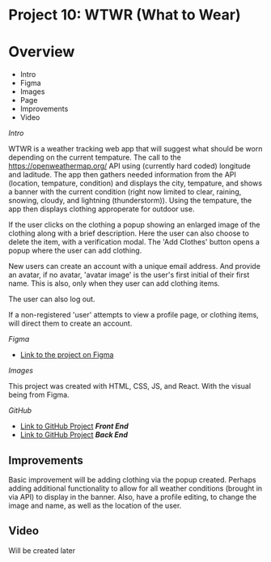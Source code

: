 # Project 10: WTWR (What to Wear)

# Overview

- Intro 
- Figma
- Images
- Page
- Improvements
- Video

*Intro*

WTWR is a weather tracking web app that will suggest what should be worn depending on the current tempature. The call to the https://openweathermap.org/ API using (currently hard coded) longitude and laditude. The app then gathers needed information from the API (location, tempature, condition) and displays the city, tempature, and shows a banner with the current condition (right now limited to clear, raining, snowing, cloudy, and lightning (thunderstorm)). Using the tempature, the app then displays clothing approperate for outdoor use. 

If the user clicks on the clothing a popup showing an enlarged image of the clothing along with a brief description. Here the user can also choose to delete the item, with a verification modal. The 'Add Clothes' button opens a popup where the user can add clothing.

New users can create an account with a unique email address. And provide an avatar, if no avatar, 'avatar image' is the user's first initial of their first name. This is also, only when they user can add clothing items. 

The user can also log out. 

If a non-registered 'user' attempts to view a profile page, or clothing items, will direct them to create an account. 

*Figma*

- [Link to the project on Figma](https://www.figma.com/design/F03bTb81Pw8IDPj5Y9rc5i/Sprint-10-%7C-WTWR?node-id=311-433&p=f&t=70ifSUnNSLGFJCva-0)

*Images*

This project was created with HTML, CSS, JS, and React. With the visual being from Figma. 

*GitHub*
- [Link to GitHub Project](https://github.com/HTMLGitHub/se_project_react) ***Front End***
- [Link to GitHub Project](https://github.com/HTMLGitHub/se_project_express) ***Back End***

## Improvements

Basic improvement will be adding clothing via the popup created. Perhaps adding additional functionality to allow for all weather conditions (brought in via API) to display in the banner. Also, have a profile editing, to change the image and name, as well as the location of the user. 

## Video

Will be created later

